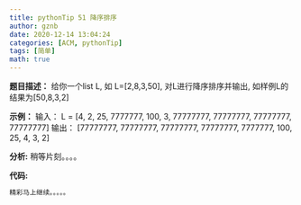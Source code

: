 ```yaml
---
title: pythonTip 51 降序排序
author: gznb
date: 2020-12-14 13:04:24
categories: [ACM, pythonTip]
tags: [简单]
math: true
---
```


**题目描述：**
给你一个list L, 如 L=[2,8,3,50], 对L进行降序排序并输出,
如样例L的结果为[50,8,3,2]

**示例：**
输入：
L = [4, 2, 25, 7777777, 100, 3, 77777777, 77777777, 77777777, 77777777]
输出：
[77777777, 77777777, 77777777, 77777777, 7777777, 100, 25, 4, 3, 2]


**分析:**
稍等片刻。。。。

**代码:**
```python
精彩马上继续。。。。。
```
